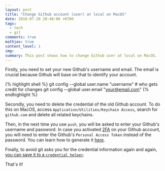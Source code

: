 ```yaml
---
layout: post
title: "Change Github account (user) at local on MacOS"
date: 2018-07-20 20:48:00 +0700
tags:
  - tech
  - git
comments: true
mathjax: true
content_level: 1
img:
summary: This post shows how to change Github user at local on MacOS.
---
```


Firstly, you need to set your new Github's username and email. The email is crucial because Github will base on that to identify your account.

{% highlight shell %}
git config --global user.name "username"  # who gets credit for changes
git config --global user.email "your@email.com"
{% endhighlight %}

Secondly, you need to delete the credential of the old Github account. To do this on MacOS, access `Application/Utilities/Keychain Access`, search for `github.com` and delete all related keychains.

Then, in the next time you use `push`, you will be asked to enter your Github's username and password. In case you activated [2FA](https://authy.com/what-is-2fa/) on your Github account, you will need to enter the Github's `Personal Access Token` instead of the password. You can learn how to generate it [here](https://help.github.com/articles/creating-a-personal-access-token-for-the-command-line/).

Finally, to avoid git asks you for the credential information again and again, [you can save it to a `credential helper`](https://help.github.com/articles/caching-your-github-password-in-git/).

That's it!
